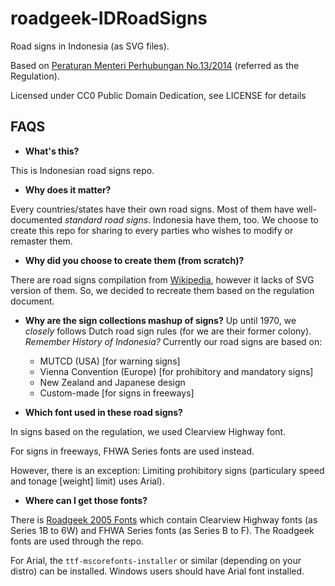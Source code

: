 # roadgeek-IDRoadSigns
Road signs in Indonesia (as SVG files).

Based on 
[Peraturan Menteri Perhubungan No.13/2014](http://hubdat.dephub.go.id/km/tahun-2014/1626-peraturan-menteri-perhubungan-nomor-pm-13-tahun-2014-tentang-rambu-lalu-lintas/download)
(referred as the Regulation).

Licensed under CC0 Public Domain Dedication, see LICENSE for details
 
## FAQS
- **What's this?**

This is Indonesian road signs repo.

- **Why does it matter?**

Every countries/states have their own road signs. Most of them have 
well-documented *standard road signs*. Indonesia have them, too.
We choose to create this repo for sharing to every parties who wishes to 
modify or remaster them.

- **Why did you choose to create them (from scratch)?**

There are road signs compilation from 
[Wikipedia](https://en.wikipedia.org/wiki/Road_signs_in_Indonesia), however
it lacks of SVG version of them. So, we decided to recreate them based on the
regulation document.

- **Why are the sign collections mashup of signs?**
Up until 1970, we *closely* follows Dutch road sign rules (for we are their
former colony). *Remember History of Indonesia?*
Currently our road signs are based on:
  - MUTCD (USA) [for warning signs]
  - Vienna Convention (Europe) [for prohibitory and mandatory signs]
  - New Zealand and Japanese design
  - Custom-made [for signs in freeways]

- **Which font used in these road signs?**

In signs based on the regulation, we used Clearview Highway font. 

For signs in freeways, FHWA Series fonts are used instead.

However, there is an exception: Limiting prohibitory signs (particulary speed 
and tonage [weight] limit) uses Arial).

- **Where can I get those fonts?**

There is 
[Roadgeek 2005 Fonts](https://www.fontspace.com/michael-d-adams/roadgeek-2005) 
which contain Clearview Highway fonts (as Series 1B to 6W) and FHWA Series 
fonts (as Series B to F). The Roadgeek fonts are used through the repo.

For Arial, the `ttf-mscorefonts-installer` or similar (depending on your 
distro) can be installed. Windows users should have Arial font installed.
